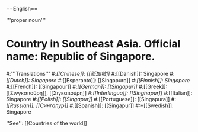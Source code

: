 ==English==

'''proper noun'''

# Country in Southeast Asia. Official name: Republic of Singapore.
#:'''Translations'''
#:*[[Chinese]]: [[新加坡]]
#:*[[Danish]]: Singapore
#:*[[Dutch]]: Singapore
#:*[[Esperanto]]: [[Singapuro]]
#:*[[Finnish]]: Singapore
#:*[[French]]: [[Singapour]]
#:*[[German]]: [[Singapur]]
#:*[[Greek]]: [[Σινγκαπούρη]], [[Σιγκαπούρη]]
#:*[[Interlingua]]: [[Singhapur]]
#:*[[Italian]]: Singapore
#:*[[Polish]]: [[Singapur]]
#:*[[Portuguese]]: [[Singapura]]
#:*[[Russian]]: [[Сингапур]]
#:*[[Spanish]]: [[Singapur]]
#:*[[Swedish]]: Singapore

''See'': [[Countries of the world]]